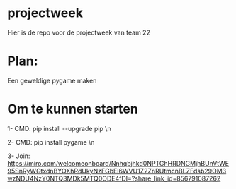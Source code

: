 # projectweek
Hier is de repo voor de projectweek van team 22

# Plan:
Een geweldige pygame maken

# Om te kunnen starten 
1- CMD: pip install --upgrade pip \n

2- CMD: pip install pygame \n

3- Join: https://miro.com/welcomeonboard/Nnhqbjhkd0NPTGhHRDNGMjhBUnVtWE95SnRyWGtxdnBYOXhRdUkyNzFGbEl6WVU1Z2ZnRUtmcnBLZFdsb29OM3wzNDU4NzY0NTQ3MDk5MTQ0ODE4fDI=?share_link_id=856791087262
